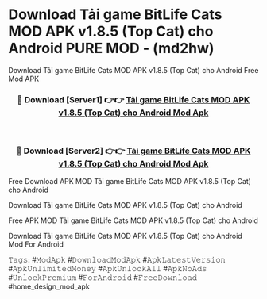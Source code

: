 # Download Tải game BitLife Cats MOD APK v1.8.5 (Top Cat) cho Android PURE MOD - (md2hw)
Download Tải game BitLife Cats MOD APK v1.8.5 (Top Cat) cho Android Free Mod APK

<div align="center">
<h3>🔴 Download [Server1] 👉👉 <a href="https://apk-comot.site?title=Tải_game_BitLife_Cats_MOD_APK_v1.8.5_(Top_Cat)_cho_Android">Tải game BitLife Cats MOD APK v1.8.5 (Top Cat) cho Android Mod Apk</a></h3><br>

<h3>🔴 Download [Server2] 👉👉 <a href="https://apk-comot.site?title=Tải_game_BitLife_Cats_MOD_APK_v1.8.5_(Top_Cat)_cho_Android">Tải game BitLife Cats MOD APK v1.8.5 (Top Cat) cho Android Mod Apk</a></h3>
</div>


Free Download APK MOD Tải game BitLife Cats MOD APK v1.8.5 (Top Cat) cho Android

Download Tải game BitLife Cats MOD APK v1.8.5 (Top Cat) cho Android 

Free APK MOD Tải game BitLife Cats MOD APK v1.8.5 (Top Cat) cho Android 

Download Tải game BitLife Cats MOD APK v1.8.5 (Top Cat) cho Android Mod For Android

𝚃𝚊𝚐𝚜: #𝙼𝚘𝚍𝙰𝚙𝚔 #𝙳𝚘𝚠𝚗𝚕𝚘𝚊𝚍𝙼𝚘𝚍𝙰𝚙𝚔 #𝙰𝚙𝚔𝙻𝚊𝚝𝚎𝚜𝚝𝚅𝚎𝚛𝚜𝚒𝚘𝚗 #𝙰𝚙𝚔𝚄𝚗𝚕𝚒𝚖𝚒𝚝𝚎𝚍𝙼𝚘𝚗𝚎𝚢 #𝙰𝚙𝚔𝚄𝚗𝚕𝚘𝚌𝚔𝙰𝚕𝚕 #𝙰𝚙𝚔𝙽𝚘𝙰𝚍𝚜 #𝚄𝚗𝚕𝚘𝚌𝚔𝙿𝚛𝚎𝚖𝚒𝚞𝚖 #𝙵𝚘𝚛𝙰𝚗𝚍𝚛𝚘𝚒𝚍 #𝙵𝚛𝚎𝚎𝙳𝚘𝚠𝚗𝚕𝚘𝚊𝚍 #home_design_mod_apk